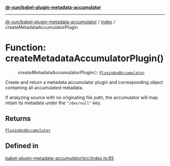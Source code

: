 [**@-xun/babel-plugin-metadata-accumulator**](../../README.md)

***

[@-xun/babel-plugin-metadata-accumulator](../../README.md) / [index](../README.md) / createMetadataAccumulatorPlugin

# Function: createMetadataAccumulatorPlugin()

> **createMetadataAccumulatorPlugin**(): [`PluginAndAccumulator`](../type-aliases/PluginAndAccumulator.md)

Create and return a metadata accumulator plugin and corresponding object
containing all accumulated metadata.

If analyzing source with no originating file path, the accumulator will map
retain its metadata under the `"/dev/null"` key.

## Returns

[`PluginAndAccumulator`](../type-aliases/PluginAndAccumulator.md)

## Defined in

[babel-plugin-metadata-accumulator/src/index.ts:65](https://github.com/Xunnamius/xscripts/blob/08b8dd169c5f24bef791b640ada35bc11e6e6e8e/packages/babel-plugin-metadata-accumulator/src/index.ts#L65)
